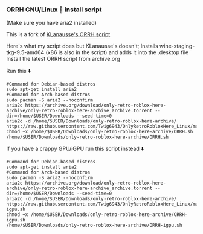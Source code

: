 ### ORRH GNU/Linux 🐧 install script 

(Make sure you have aria2 installed)

This is a fork of [KLanausse's ORRH script](https://gist.github.com/KLanausse/b0ba7e212f4cea6d725eac6be5c2d880)

Here's what my script does but KLanausse's doesn't;
Installs wine-staging-tkg-9.5-amd64 (x86 is also in the script) and adds it into the .desktop file
Install the latest ORRH script from archive.org

Run this ⬇️
```
#Command for Debian-based distros
sudo apt-get install aria2
#Command for Arch-based distros
sudo pacman -S aria2 --noconfirm
aria2c https://archive.org/download/only-retro-roblox-here-archive/only-retro-roblox-here-archive_archive.torrent --dir=/home/$USER/Downloads --seed-time=0
aria2c -d /home/$USER/Downloads/only-retro-roblox-here-archive/ https://raw.githubusercontent.com/Twig6943/OnlyRetroRobloxHere_Linux/main/ORRH.sh
chmod +x /home/$USER/Downloads/only-retro-roblox-here-archive/ORRH.sh
/home/$USER/Downloads/only-retro-roblox-here-archive/ORRH.sh
```

If you have a crappy GPU/iGPU run this script instead ⬇️
```
#Command for Debian-based distros
sudo apt-get install aria2
#Command for Arch-based distros
sudo pacman -S aria2 --noconfirm
aria2c https://archive.org/download/only-retro-roblox-here-archive/only-retro-roblox-here-archive_archive.torrent --dir=/home/$USER/Downloads --seed-time=0
aria2c -d /home/$USER/Downloads/only-retro-roblox-here-archive/ https://raw.githubusercontent.com/Twig6943/OnlyRetroRobloxHere_Linux/main/ORRH-igpu.sh
chmod +x /home/$USER/Downloads/only-retro-roblox-here-archive/ORRH-igpu.sh
/home/$USER/Downloads/only-retro-roblox-here-archive/ORRH-igpu.sh
```
